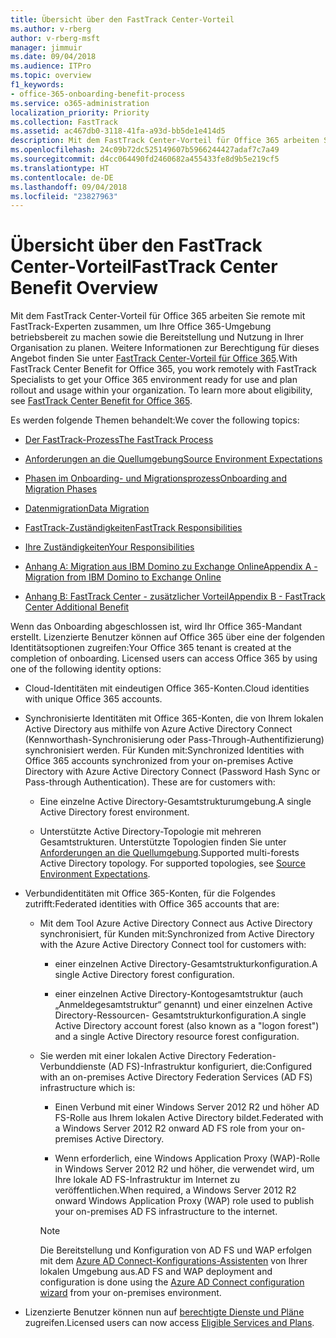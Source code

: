 ```yaml
---
title: Übersicht über den FastTrack Center-Vorteil
ms.author: v-rberg
author: v-rberg-msft
manager: jimmuir
ms.date: 09/04/2018
ms.audience: ITPro
ms.topic: overview
f1_keywords:
- office-365-onboarding-benefit-process
ms.service: o365-administration
localization_priority: Priority
ms.collection: FastTrack
ms.assetid: ac467db0-3118-41fa-a93d-bb5de1e414d5
description: Mit dem FastTrack Center-Vorteil für Office 365 arbeiten Sie remote mit FastTrack-Experten zusammen, um Ihre Office 365-Umgebung betriebsbereit zu machen sowie die Bereitstellung und Nutzung in Ihrer Organisation zu planen. Weitere Informationen zur Berechtigung für dieses Angebot finden Sie unter „FastTrack Center-Vorteil für Office 365“.
ms.openlocfilehash: 24c09b72dc525149607b5966244427adaf7c7a49
ms.sourcegitcommit: d4cc064490fd2460682a455433fe8d9b5e219cf5
ms.translationtype: HT
ms.contentlocale: de-DE
ms.lasthandoff: 09/04/2018
ms.locfileid: "23827963"
---
```

# <a name="fasttrack-center-benefit-overview"></a><span data-ttu-id="0801d-104">Übersicht über den FastTrack Center-Vorteil</span><span class="sxs-lookup"><span data-stu-id="0801d-104">FastTrack Center Benefit Overview</span></span>

<span data-ttu-id="0801d-p102">Mit dem FastTrack Center-Vorteil für Office 365 arbeiten Sie remote mit FastTrack-Experten zusammen, um Ihre Office 365-Umgebung betriebsbereit zu machen sowie die Bereitstellung und Nutzung in Ihrer Organisation zu planen. Weitere Informationen zur Berechtigung für dieses Angebot finden Sie unter [FastTrack Center-Vorteil für Office 365](fasttrack-benefit-for-office-365.md).</span><span class="sxs-lookup"><span data-stu-id="0801d-p102">With FastTrack Center Benefit for Office 365, you work remotely with FastTrack Specialists to get your Office 365 environment ready for use and plan rollout and usage within your organization. To learn more about eligibility, see [FastTrack Center Benefit for Office 365](fasttrack-benefit-for-office-365.md).</span></span>
  
<span data-ttu-id="0801d-107">Es werden folgende Themen behandelt:</span><span class="sxs-lookup"><span data-stu-id="0801d-107">We cover the following topics:</span></span>
  
- [<span data-ttu-id="0801d-108">Der FastTrack-Prozess</span><span class="sxs-lookup"><span data-stu-id="0801d-108">The FastTrack Process</span></span>](fasttrack-process.md)
    
- [<span data-ttu-id="0801d-109">Anforderungen an die Quellumgebung</span><span class="sxs-lookup"><span data-stu-id="0801d-109">Source Environment Expectations</span></span>](source-environment-expectations.md)
    
- [<span data-ttu-id="0801d-110">Phasen im Onboarding- und Migrationsprozess</span><span class="sxs-lookup"><span data-stu-id="0801d-110">Onboarding and Migration Phases</span></span>](onboarding-and-migration.md)
    
- [<span data-ttu-id="0801d-111">Datenmigration</span><span class="sxs-lookup"><span data-stu-id="0801d-111">Data Migration</span></span>](data-migration.md)
    
- [<span data-ttu-id="0801d-112">FastTrack-Zuständigkeiten</span><span class="sxs-lookup"><span data-stu-id="0801d-112">FastTrack Responsibilities</span></span>](fasttrack-responsibilities.md)
    
- [<span data-ttu-id="0801d-113">Ihre Zuständigkeiten</span><span class="sxs-lookup"><span data-stu-id="0801d-113">Your Responsibilities</span></span>](your-responsibilities.md)
    
- [<span data-ttu-id="0801d-114">Anhang A: Migration aus IBM Domino zu Exchange Online</span><span class="sxs-lookup"><span data-stu-id="0801d-114">Appendix A - Migration from IBM Domino to Exchange Online</span></span>](from-ibm-domino-to-exchange-online.md)
    
- [<span data-ttu-id="0801d-115">Anhang B: FastTrack Center - zusätzlicher Vorteil</span><span class="sxs-lookup"><span data-stu-id="0801d-115">Appendix B - FastTrack Center Additional Benefit</span></span>](fasttrack-additional-benefits.md)
    
<span data-ttu-id="0801d-p103">Wenn das Onboarding abgeschlossen ist, wird Ihr Office 365-Mandant erstellt. Lizenzierte Benutzer können auf Office 365 über eine der folgenden Identitätsoptionen zugreifen:</span><span class="sxs-lookup"><span data-stu-id="0801d-p103">Your Office 365 tenant is created at the completion of onboarding. Licensed users can access Office 365 by using one of the following identity options:</span></span>
  
- <span data-ttu-id="0801d-118">Cloud-Identitäten mit eindeutigen Office 365-Konten.</span><span class="sxs-lookup"><span data-stu-id="0801d-118">Cloud identities with unique Office 365 accounts.</span></span>
    
- <span data-ttu-id="0801d-p104">Synchronisierte Identitäten mit Office 365-Konten, die von Ihrem lokalen Active Directory aus mithilfe von Azure Active Directory Connect (Kennworthash-Synchronisierung oder Pass-Through-Authentifizierung) synchronisiert werden. Für Kunden mit:</span><span class="sxs-lookup"><span data-stu-id="0801d-p104">Synchronized Identities with Office 365 accounts synchronized from your on-premises Active Directory with Azure Active Directory Connect (Password Hash Sync or Pass-through Authentication). These are for customers with:</span></span>
    
  - <span data-ttu-id="0801d-121">Eine einzelne Active Directory-Gesamtstrukturumgebung.</span><span class="sxs-lookup"><span data-stu-id="0801d-121">A single Active Directory forest environment.</span></span>
    
  - <span data-ttu-id="0801d-p105">Unterstützte Active Directory-Topologie mit mehreren Gesamtstrukturen. Unterstützte Topologien finden Sie unter [Anforderungen an die Quellumgebung](source-environment-expectations.md).</span><span class="sxs-lookup"><span data-stu-id="0801d-p105">Supported multi-forests Active Directory topology. For supported topologies, see [Source Environment Expectations](source-environment-expectations.md).</span></span>
    
- <span data-ttu-id="0801d-124">Verbundidentitäten mit Office 365-Konten, für die Folgendes zutrifft:</span><span class="sxs-lookup"><span data-stu-id="0801d-124">Federated identities with Office 365 accounts that are:</span></span>
    
  - <span data-ttu-id="0801d-125">Mit dem Tool Azure Active Directory Connect aus Active Directory synchronisiert, für Kunden mit:</span><span class="sxs-lookup"><span data-stu-id="0801d-125">Synchronized from Active Directory with the Azure Active Directory Connect tool for customers with:</span></span>
    
      - <span data-ttu-id="0801d-126">einer einzelnen Active Directory-Gesamtstrukturkonfiguration.</span><span class="sxs-lookup"><span data-stu-id="0801d-126">A single Active Directory forest configuration.</span></span>
    
      - <span data-ttu-id="0801d-127">einer einzelnen Active Directory-Kontogesamtstruktur (auch „Anmeldegesamtstruktur“ genannt) und einer einzelnen Active Directory-Ressourcen- Gesamtstrukturkonfiguration.</span><span class="sxs-lookup"><span data-stu-id="0801d-127">A single Active Directory account forest (also known as a "logon forest") and a single Active Directory resource forest configuration.</span></span>
    
  - <span data-ttu-id="0801d-128">Sie werden mit einer lokalen Active Directory Federation-Verbunddienste (AD FS)-Infrastruktur konfiguriert, die:</span><span class="sxs-lookup"><span data-stu-id="0801d-128">Configured with an on-premises Active Directory Federation Services (AD FS) infrastructure which is:</span></span>
    
      - <span data-ttu-id="0801d-129">Einen Verbund mit einer Windows Server 2012 R2 und höher AD FS-Rolle aus Ihrem lokalen Active Directory bildet.</span><span class="sxs-lookup"><span data-stu-id="0801d-129">Federated with a Windows Server 2012 R2 onward AD FS role from your on-premises Active Directory.</span></span>
    
      - <span data-ttu-id="0801d-130">Wenn erforderlich, eine Windows Application Proxy (WAP)-Rolle in Windows Server 2012 R2 und höher, die verwendet wird, um Ihre lokale AD FS-Infrastruktur im Internet zu veröffentlichen.</span><span class="sxs-lookup"><span data-stu-id="0801d-130">When required, a Windows Server 2012 R2 onward Windows Application Proxy (WAP) role used to publish your on-premises AD FS infrastructure to the internet.</span></span>
    
    > [!NOTE]
    > <span data-ttu-id="0801d-131">Die Bereitstellung und Konfiguration von AD FS und WAP erfolgen mit dem [Azure AD Connect-Konfigurations-Assistenten](https://go.microsoft.com/fwlink/?linkid=844794) von Ihrer lokalen Umgebung aus.</span><span class="sxs-lookup"><span data-stu-id="0801d-131">AD FS and WAP deployment and configuration is done using the [Azure AD Connect configuration wizard](https://go.microsoft.com/fwlink/?linkid=844794) from your on-premises environment.</span></span> 
  
- <span data-ttu-id="0801d-132">Lizenzierte Benutzer können nun auf [berechtigte Dienste und Pläne](eligible-services-and-plans.md) zugreifen.</span><span class="sxs-lookup"><span data-stu-id="0801d-132">Licensed users can now access [Eligible Services and Plans](eligible-services-and-plans.md).</span></span>
    

 
